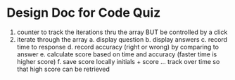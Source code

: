 # Design Doc for Code Quiz

1) counter to track the iterations thru the array BUT be controlled by a click
2) iterate through the array
    a. display question
    b. display answers
    c. record time to response
    d. record accuracy (right or wrong) by comparing to answer
    e. calculate score based on time and accuracy (faster time is higher score)
    f. save score locally initials + score ... track over time so that high score can be retrieved
